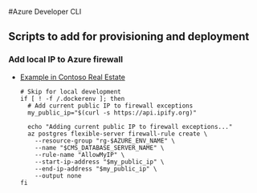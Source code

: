 ---
---
#Azure Developer CLI

## Scripts to add for provisioning and deployment

### Add local IP to Azure firewall

* [Example in Contoso Real Estate](https://github.com/Azure-Samples/contoso-real-estate/pull/338/files#diff-5b7312807a73add65a2e551ce55d8754822f4b58296940b72587973b8dd88ccb)

  ```
  # Skip for local development
  if [ ! -f /.dockerenv ]; then
    # Add current public IP to firewall exceptions 
    my_public_ip="$(curl -s https://api.ipify.org)"
  
    echo "Adding current public IP to firewall exceptions..."
    az postgres flexible-server firewall-rule create \
      --resource-group "rg-$AZURE_ENV_NAME" \
      --name "$CMS_DATABASE_SERVER_NAME" \
      --rule-name "AllowMyIP" \
      --start-ip-address "$my_public_ip" \
      --end-ip-address "$my_public_ip" \
      --output none
  fi
  ```
